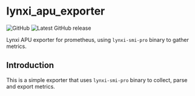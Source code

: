 # lynxi_apu_exporter

![GitHub](https://img.shields.io/github/license/SnowMoon-Dev/lynxi_apu_exporter?label=license)
![Latest GitHub release](https://img.shields.io/github/release/SnowMoon-Dev/lynxi_apu_exporter.svg)

Lynxi APU exporter for prometheus, using `lynxi-smi-pro` binary to gather metrics.

## Introduction

This is a simple exporter that uses `lynxi-smi-pro` binary to collect, parse and export metrics.
